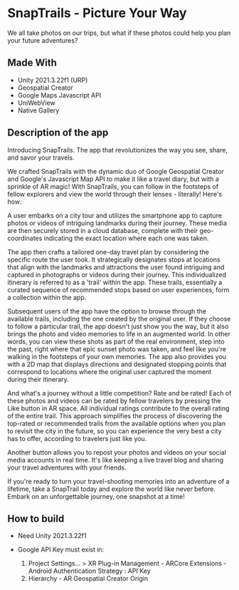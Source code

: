 # SnapTrails - Picture Your Way

We all take photos on our trips, but what if these photos could help you plan your future adventures? 

## Made With

- Unity 2021.3.22f1 (URP)
- Geospatial Creator
- Google Maps Javascript API
- UniWebView
- Native Gallery

## Description of the app

Introducing SnapTrails. The app that revolutionizes the way you see, share, and savor your travels. 

We crafted SnapTrails with the dynamic duo of Google Geospatial Creator and Google's Javascript Map API to make it like a travel diary, but with a sprinkle of AR magic! With SnapTrails, you can follow in the footsteps of fellow explorers and view the world through their lenses - literally! Here's how:

A user embarks on a city tour and utilizes the smartphone app to capture photos or videos of intriguing landmarks during their journey. These media are then securely stored in a cloud database, complete with their geo-coordinates indicating the exact location where each one was taken.

The app then crafts a tailored one-day travel plan by considering the specific route the user took. It strategically designates stops at locations that align with the landmarks and attractions the user found intriguing and captured in photographs or videos during their journey. This individualized itinerary is referred to as a 'trail' within the app. These trails, essentially a curated sequence of recommended stops based on user experiences, form a collection within the app. 

Subsequent users of the app have the option to browse through the available trails, including the one created by the original user. If they choose to follow a particular trail, the app doesn't just show you the way, but it also brings the photo and video memories to life in an augmented world. In other words, you can view these shots as part of the real environment, step into the past, right where that epic sunset photo was taken, and feel like you're walking in the footsteps of your own memories. The app also provides you with a 2D map that displays directions and designated stopping points that correspond to locations where the original user captured the moment during their itinerary.

And what's a journey without a little competition? Rate and be rated! Each of these photos and videos can be rated by fellow travelers by pressing the Like button in AR space. All individual ratings contribute to the overall rating of the entire trail. This approach simplifies the process of discovering the top-rated or recommended trails from the available options when you plan to revisit the city in the future, so you can experience the very best a city has to offer, according to travelers just like you.

Another button allows you to repost your photos and videos on your social media accounts in real time. It's like keeping a live travel blog and sharing your travel adventures with your friends.

If you're ready to turn your travel-shooting memories into an adventure of a lifetime, take a SnapTrail today and explore the world like never before. Embark on an unforgettable journey, one snapshot at a time!

## How to build

- Need Unity 2021.3.22f1 

- Google API Key must exist in:
    1. Project Settings... > XR Plug-in Management - ARCore Extensions - Android Authentication Strategy : API Key
    2. Hierarchy - AR Geospatial Creator Origin
